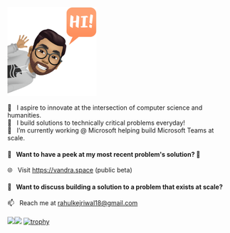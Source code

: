  <img src="https://github.com/rkej/rkej/blob/master/IMG_2139.PNG" width="200" height="200" /><br/> 

🔭  &nbsp; I aspire to innovate at the intersection of computer science and humanities. <br>
🌱  &nbsp; I build solutions to technically critical problems everyday! <br>
🔭  &nbsp; I’m currently working @ Microsoft helping build Microsoft Teams at scale. 
#### 👀 &nbsp; Want to have a peek at my most recent problem's solution? 🤔
🌐  &nbsp; Visit https://vandra.space (public beta)  <br>
   #### 💬 &nbsp; Want to discuss building a solution to a problem that exists at scale? <br>
📫  &nbsp; Reach me at rahulkejriwal18@gmail.com<br/>
<br/>
<img align="" height='130px' src="https://github-readme-stats.vercel.app/api?username=rkej&hide_title=true&show_icons=true&include_all_commits=true&line_height=21&bg_color=0,EC6C6C,FFD479,FFFC79,73FA79&theme=graywhite" /><img align="" height='130px' src="https://github-readme-stats.vercel.app/api/top-langs/?username=adamalston&hide_title=true&layout=compact&bg_color=0,73FA79,73FDFF,D783FF&theme=graywhite" />
[![trophy](https://github-profile-trophy.vercel.app/?username=rkej&theme=onedark&include_all_commits=true)](https://github.com/ryo-ma/github-profile-trophy)
<!--
**rkej/rkej** is a ✨ _special_ ✨ repository because its `README.md` (this file) appears on your GitHub profile.

Here are some ideas to get you started:

- 🔭 I’m currently working on ...
- 🌱 I’m currently learning ...
- 👯 I’m looking to collaborate on ...
- 🤔 I’m looking for help with ...
- 💬 Ask me about ...
- 📫 How to reach me: ...
- 😄 Pronouns: ...
- ⚡ Fun fact: ...
-->
